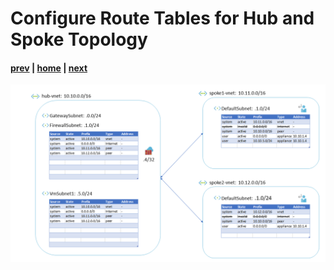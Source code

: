 # Configure Route Tables for Hub and Spoke Topology

#### [prev](./13.md) | [home](../welcome.md) | [next](./15.md)

![slide 14](../png/configure-route-tables-for-hub-and-spoke-topology/14.png)
